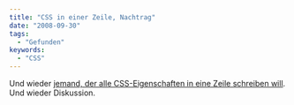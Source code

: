 ```yaml
---
title: "CSS in einer Zeile, Nachtrag"
date: "2008-09-30"
tags:
  - "Gefunden"
keywords:
  - "CSS"
---
```


Und wieder [jemand, der alle CSS-Eigenschaften in eine Zeile schreiben will](http://davidwalsh.name/worst-css-mistakes). Und wieder Diskussion.
